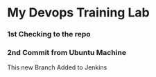 <h1> My Devops Training Lab </h1>
<h3> 1st Checking to the repo </h3>
<h3> 2nd Commit from Ubuntu Machine </h3>
This new Branch
Added to Jenkins